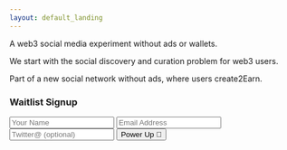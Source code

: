 ```yaml
---
layout: default_landing
---
```


A web3 social media experiment without ads or wallets. 

We start with the social discovery and curation problem for web3 users. 

Part of a new social network without ads, where users create2Earn. 

<div class="form-style-6">
<h3>Waitlist Signup</h3>
<form action="https://getform.io/f/96389641-994a-4df5-9214-495fe8dd4497" method="POST">
    <input type="text" name="name"  placeholder="Your Name">
    <input type="email" name="email" placeholder="Email Address">
    <input type="twitter" name="twitter" placeholder="Twitter@ (optional)">
    <button class="btn btn-blue"> Power Up 🔌 </button>
</form>
</div>